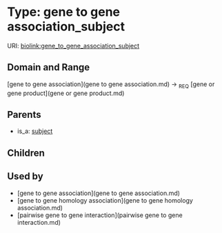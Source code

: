 
# Type: gene to gene association_subject




URI: [biolink:gene_to_gene_association_subject](https://w3id.org/biolink/vocab/gene_to_gene_association_subject)


## Domain and Range

[gene to gene association](gene to gene association.md) ->  <sub>REQ</sub> [gene or gene product](gene or gene product.md)

## Parents

 *  is_a: [subject](subject.md)

## Children


## Used by

 * [gene to gene association](gene to gene association.md)
 * [gene to gene homology association](gene to gene homology association.md)
 * [pairwise gene to gene interaction](pairwise gene to gene interaction.md)
